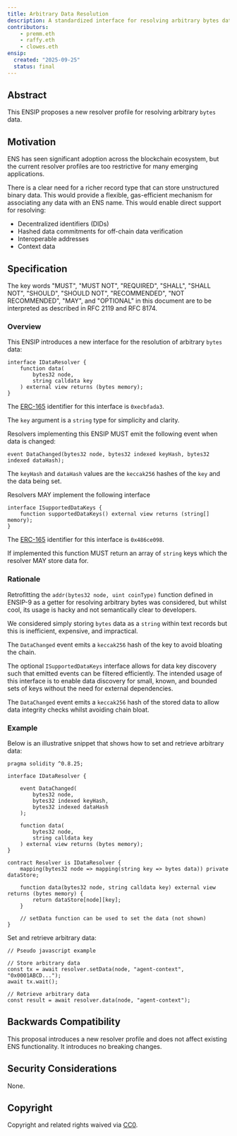 ```yaml
---
title: Arbitrary Data Resolution
description: A standardized interface for resolving arbitrary bytes data
contributors: 
    - premm.eth
    - raffy.eth
    - clowes.eth
ensip:
  created: "2025-09-25"
  status: final
---
```


## Abstract

This ENSIP proposes a new resolver profile for resolving arbitrary `bytes` data.

## Motivation

ENS has seen significant adoption across the blockchain ecosystem, but the current resolver profiles are too restrictive for many emerging applications.

There is a clear need for a richer record type that can store unstructured binary data. This would provide a flexible, gas-efficient mechanism for associating any data with an ENS name. This would enable direct support for resolving:

- Decentralized identifiers (DIDs)
- Hashed data commitments for off-chain data verification
- Interoperable addresses
- Context data

## Specification

The key words "MUST", "MUST NOT", "REQUIRED", "SHALL", "SHALL NOT", "SHOULD", "SHOULD NOT", "RECOMMENDED", "NOT RECOMMENDED", "MAY", and "OPTIONAL" in this document are to be interpreted as described in RFC 2119 and RFC 8174.

### Overview

This ENSIP introduces a new interface for the resolution of arbitrary `bytes` data:

```
interface IDataResolver {
    function data(
        bytes32 node,
        string calldata key
    ) external view returns (bytes memory);
}
```

The [ERC-165] identifier for this interface is `0xecbfada3`.

The `key` argument is a `string` type for simplicity and clarity.

Resolvers implementing this ENSIP MUST emit the following event when data is changed:

```
event DataChanged(bytes32 node, bytes32 indexed keyHash, bytes32 indexed dataHash);
```

The `keyHash` and `dataHash` values are the `keccak256` hashes of the `key` and the data being set.

Resolvers MAY implement the following interface 

```
interface ISupportedDataKeys {
    function supportedDataKeys() external view returns (string[] memory);
}
```

The [ERC-165] identifier for this interface is `0x486ce098`.

If implemented this function MUST return an array of `string` keys which the resolver MAY store data for.

### Rationale

Retrofitting the `addr(bytes32 node, uint coinType)` function defined in ENSIP-9 as a getter for resolving arbitrary bytes was considered, but whilst cool, its usage is hacky and not semantically clear to developers.

We considered simply storing `bytes` data as a `string` within text records but this is inefficient, expensive, and impractical.

The `DataChanged` event emits a `keccak256` hash of the key to avoid bloating the chain. 

The optional `ISupportedDataKeys` interface allows for data key discovery such that emitted events can be filtered efficiently. The intended usage of this interface is to enable data discovery for small, known, and bounded sets of keys without the need for external dependencies.

The `DataChanged` event emits a `keccak256` hash of the stored data to allow data integrity checks whilst avoiding chain bloat.

### Example

Below is an illustrative snippet that shows how to set and retrieve arbitrary data:

```
pragma solidity ^0.8.25;

interface IDataResolver {

    event DataChanged(
        bytes32 node, 
        bytes32 indexed keyHash, 
        bytes32 indexed dataHash
    );

    function data(
        bytes32 node,
        string calldata key
    ) external view returns (bytes memory);
}

contract Resolver is IDataResolver {
    mapping(bytes32 node => mapping(string key => bytes data)) private dataStore;
    
    function data(bytes32 node, string calldata key) external view returns (bytes memory) {
        return dataStore[node][key];
    }
    
    // setData function can be used to set the data (not shown)
}
```
Set and retrieve arbitrary data:

```
// Pseudo javascript example

// Store arbitrary data
const tx = await resolver.setData(node, "agent-context", "0x0001ABCD...");
await tx.wait();

// Retrieve arbitrary data
const result = await resolver.data(node, "agent-context");
```

## Backwards Compatibility

This proposal introduces a new resolver profile and does not affect existing ENS functionality. It introduces no breaking changes.

## Security Considerations

None.

## Copyright

Copyright and related rights waived via [CC0](https://creativecommons.org/publicdomain/zero/1.0/).

[ERC-165]: https://eips.ethereum.org/EIPS/eip-165

